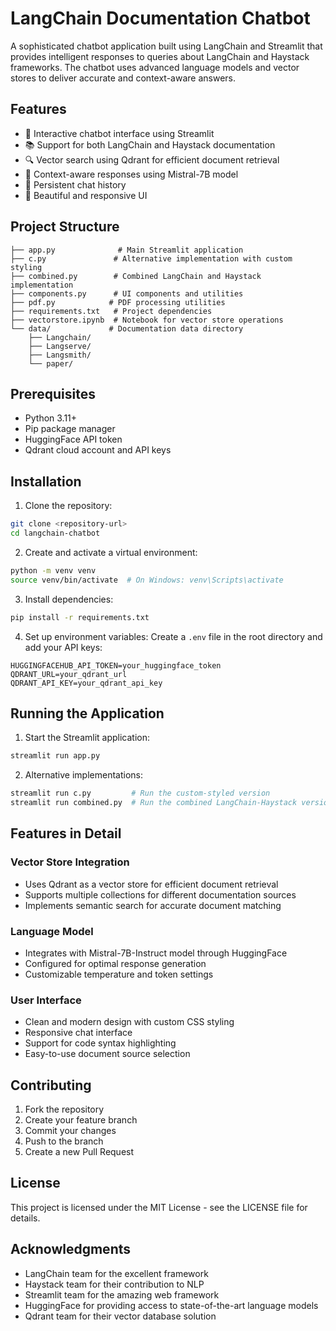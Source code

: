 # LangChain Documentation Chatbot

A sophisticated chatbot application built using LangChain and Streamlit that provides intelligent responses to queries about LangChain and Haystack frameworks. The chatbot uses advanced language models and vector stores to deliver accurate and context-aware answers.

## Features

- 🤖 Interactive chatbot interface using Streamlit
- 📚 Support for both LangChain and Haystack documentation
- 🔍 Vector search using Qdrant for efficient document retrieval
- 🎯 Context-aware responses using Mistral-7B model
- 💾 Persistent chat history
- 🎨 Beautiful and responsive UI

## Project Structure

```
├── app.py              # Main Streamlit application
├── c.py               # Alternative implementation with custom styling
├── combined.py        # Combined LangChain and Haystack implementation
├── components.py      # UI components and utilities
├── pdf.py            # PDF processing utilities
├── requirements.txt   # Project dependencies
├── vectorstore.ipynb  # Notebook for vector store operations
└── data/             # Documentation data directory
    ├── Langchain/
    ├── Langserve/
    ├── Langsmith/
    └── paper/
```

## Prerequisites

- Python 3.11+
- Pip package manager
- HuggingFace API token
- Qdrant cloud account and API keys

## Installation

1. Clone the repository:
```bash
git clone <repository-url>
cd langchain-chatbot
```

2. Create and activate a virtual environment:
```bash
python -m venv venv
source venv/bin/activate  # On Windows: venv\Scripts\activate
```

3. Install dependencies:
```bash
pip install -r requirements.txt
```

4. Set up environment variables:
Create a `.env` file in the root directory and add your API keys:
```env
HUGGINGFACEHUB_API_TOKEN=your_huggingface_token
QDRANT_URL=your_qdrant_url
QDRANT_API_KEY=your_qdrant_api_key
```

## Running the Application

1. Start the Streamlit application:
```bash
streamlit run app.py
```

2. Alternative implementations:
```bash
streamlit run c.py         # Run the custom-styled version
streamlit run combined.py  # Run the combined LangChain-Haystack version
```

## Features in Detail

### Vector Store Integration
- Uses Qdrant as a vector store for efficient document retrieval
- Supports multiple collections for different documentation sources
- Implements semantic search for accurate document matching

### Language Model
- Integrates with Mistral-7B-Instruct model through HuggingFace
- Configured for optimal response generation
- Customizable temperature and token settings

### User Interface
- Clean and modern design with custom CSS styling
- Responsive chat interface
- Support for code syntax highlighting
- Easy-to-use document source selection

## Contributing

1. Fork the repository
2. Create your feature branch
3. Commit your changes
4. Push to the branch
5. Create a new Pull Request

## License

This project is licensed under the MIT License - see the LICENSE file for details.

## Acknowledgments

- LangChain team for the excellent framework
- Haystack team for their contribution to NLP
- Streamlit team for the amazing web framework
- HuggingFace for providing access to state-of-the-art language models
- Qdrant team for their vector database solution
